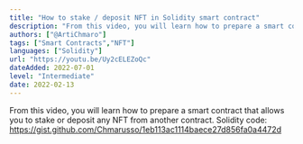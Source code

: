 ```yaml
---
title: "How to stake / deposit NFT in Solidity smart contract"
description: "From this video, you will learn how to prepare a smart contract that allows you to stake or deposit any NFT from another contract.  "
authors: ["@ArtiChmaro"]
tags: ["Smart Contracts","NFT"]
languages: ["Solidity"]
url: "https://youtu.be/Uy2cELEZoQc"
dateAdded: 2022-07-01
level: "Intermediate"
date: 2022-02-13
---
```


From this video, you will learn how to prepare a smart contract that allows you to stake or deposit any NFT from another contract.
Solidity code: https://gist.github.com/Chmarusso/1eb113ac1114baece27d856fa0a4472d
